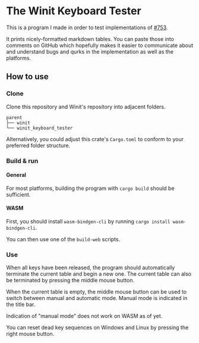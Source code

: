 # The Winit Keyboard Tester

This is a program I made in order to test implementations of [#753].

It prints nicely-formatted markdown tables. You can paste those into comments
on GitHub which hopefully makes it easier to communicate about and understand
bugs and qurks in the implementation as well as the platforms.

## How to use

### Clone

Clone this repository and Winit's repository into adjacent folders.

```
parent
├── winit
└── winit_keyboard_tester
```

Alternatively, you could adjust this crate's `Cargo.toml` to conform to your
preferred folder structure.

### Build & run

#### General

For most platforms, building the program with `cargo build` should be
sufficient.

#### WASM

First, you should install `wasm-bindgen-cli` by running `cargo install
wasm-bindgen-cli`.

You can then use one of the `build-web` scripts.

### Use

When all keys have been released, the program should automatically terminate
the current table and begin a new one. The current table can also be terminated
by pressing the middle mouse button.

When the current table is empty, the middle mouse button can be used to switch
between manual and automatic mode. Manual mode is indicated in the title bar.

Indication of "manual mode" does not work on WASM as of yet.

You can reset dead key sequences on Windows and Linux by pressing the right
mouse button.

[#753]: https://github.com/rust-windowing/winit/issues/753

